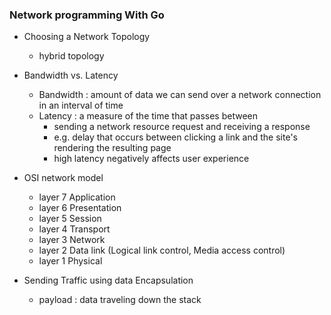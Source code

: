 
### Network programming With Go

- Choosing a Network Topology
	- hybrid topology


- Bandwidth vs. Latency
	- Bandwidth : amount of data we can send over a network connection in an interval of time
	- Latency : a measure of the time that passes between
		- sending a network resource request and receiving a response
		- e.g. delay that occurs between clicking a link and the site's rendering the resulting page
		- high latency negatively affects user experience


- OSI network model
	- layer 7 Application
	- layer 6 Presentation
	- layer 5 Session
	- layer 4 Transport
	- layer 3 Network
	- layer 2 Data link (Logical link control, Media access control)
	- layer 1 Physical

- Sending Traffic using data Encapsulation
	- payload : data traveling down the stack



